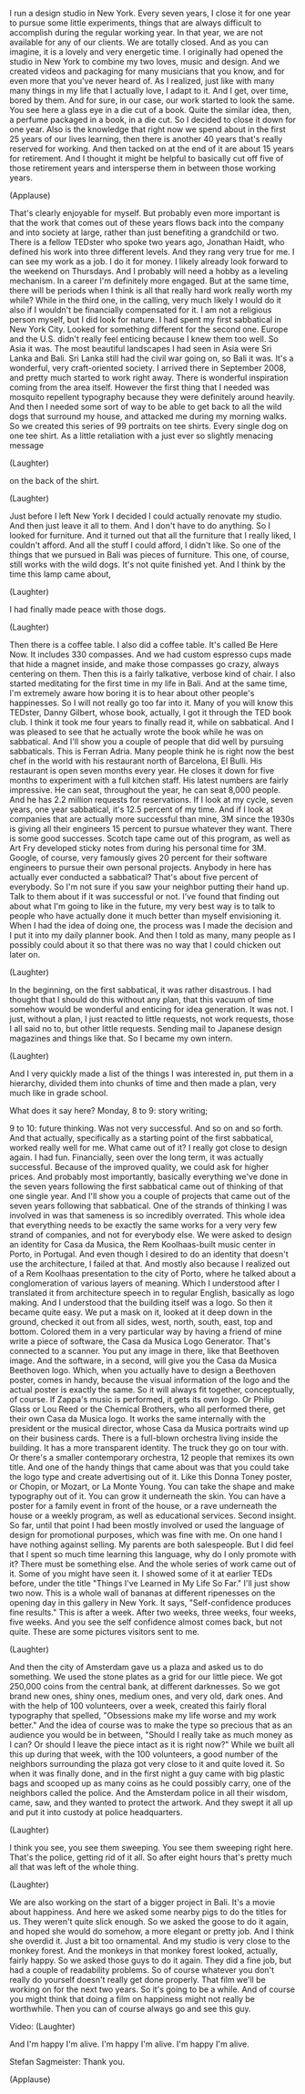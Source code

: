 
I run a design studio in New York.
Every seven years, I close it for one year
to pursue
some little experiments, things that
are always difficult to accomplish
during the regular working year.
In that year, we are not available
for any of our clients.
We are totally closed.
And as you can imagine,
it is a lovely and very energetic time.
I originally had opened the studio in New York
to combine my two loves, music and design.
And we created videos and packaging
for many musicians that you know,
and for even more that you&#39;ve never heard of.
As I realized, just like with many many things in my life
that I actually love,
I adapt to it.
And I get, over time, bored by them.
And for sure, in our case,
our work started to look the same.
You see here a glass eye in a die cut of a book.
Quite the similar idea, then, a perfume packaged
in a book, in a die cut.
So I decided to close it down for one year.
Also is the knowledge that
right now we spend about
in the first 25 years of our lives learning,
then there is another 40 years
that&#39;s really reserved for working.
And then tacked on at the end of it
are about 15 years for retirement.
And I thought it might be helpful
to basically cut off five of those retirement years
and intersperse them in between those working years.

(Applause)

That&#39;s clearly enjoyable for myself.
But probably even more important is
that the work that comes out of these years
flows back into the company
and into society at large,
rather than just benefiting a grandchild or two.
There is a fellow TEDster who spoke two years ago,
Jonathan Haidt,
who defined his work into three different levels.
And they rang very true for me.
I can see my work as a job. I do it for money.
I likely already look forward to the weekend on Thursdays.
And I probably will need a hobby as a leveling mechanism.
In a career I&#39;m definitely more engaged.
But at the same time, there will be periods when I think
is all that really hard work really worth my while?
While in the third one, in the calling,
very much likely I would do it also
if I wouldn&#39;t be financially compensated for it.
I am not a religious person myself,
but I did look for nature.
I had spent my first sabbatical in New York City.
Looked for something different for the second one.
Europe and the U.S. didn&#39;t really feel enticing
because I knew them too well. So Asia it was.
The most beautiful landscapes I had seen in Asia
were Sri Lanka and Bali.
Sri Lanka still had the civil war going on, so Bali it was.
It&#39;s a wonderful, very craft-oriented society.
I arrived there in September 2008,
and pretty much started to work right away.
There is wonderful inspiration coming from the area itself.
However the first thing that I needed was
mosquito repellent typography
because they were definitely around heavily.
And then I needed some sort of way
to be able to get back to all the wild dogs
that surround my house,
and attacked me during my morning walks.
So we created this series of 99 portraits on tee shirts.
Every single dog on one tee shirt.
As a little retaliation
with a just ever so slightly menacing message

(Laughter)

on the back of the shirt.

(Laughter)

Just before I left New York
I decided I could actually renovate my studio.
And then just leave it all to them.
And I don&#39;t have to do anything.
So I looked for furniture.
And it turned out that
all the furniture that I really liked,
I couldn&#39;t afford.
And all the stuff I could afford, I didn&#39;t like.
So one of the things that we pursued in Bali
was pieces of furniture.
This one, of course, still works with the wild dogs.
It&#39;s not quite finished yet.
And I think by the time this lamp came about,

(Laughter)

I had finally made peace with those dogs.

(Laughter)

Then there is a coffee table. I also did a coffee table.
It&#39;s called Be Here Now.
It includes 330 compasses.
And we had custom espresso cups made
that hide a magnet inside,
and make those compasses go crazy,
always centering on them.
Then this is a fairly talkative, verbose kind of chair.
I also started meditating for the first time in my life in Bali.
And at the same time, I&#39;m extremely aware
how boring it is to hear about other people&#39;s happinesses.
So I will not really go too far into it.
Many of you will know this TEDster,
Danny Gilbert, whose book, actually,
I got it through the TED book club.
I think it took me four years
to finally read it, while on sabbatical.
And I was pleased to see
that he actually wrote the book while he was on sabbatical.
And I&#39;ll show you a couple of people
that did well by pursuing sabbaticals.
This is Ferran Adria. Many people think
he is right now the best chef in the world
with his restaurant north of Barcelona, El Bulli.
His restaurant is open seven months every year.
He closes it down for five months
to experiment with a full kitchen staff.
His latest numbers are fairly impressive.
He can seat, throughout the year,
he can seat 8,000 people.
And he has 2.2 million requests for reservations.
If I look at my cycle, seven years, one year sabbatical,
it&#39;s 12.5 percent of my time.
And if I look at companies that are actually more successful than mine,
3M since the 1930s
is giving all their engineers
15 percent to pursue whatever they want.
There is some good successes.
Scotch tape came out of this program,
as well as Art Fry developed
sticky notes from during his personal time for 3M.
Google, of course, very famously
gives 20 percent for their software engineers
to pursue their own personal projects.
Anybody in here has actually ever conducted a sabbatical?
That&#39;s about five percent of everybody.
So I&#39;m not sure if you saw your neighbor putting their hand up.
Talk to them about if it was successful or not.
I&#39;ve found that
finding out about what I&#39;m going to like in the future,
my very best way is to talk to people
who have actually done it
much better than myself envisioning it.
When I had the idea of doing one,
the process was I made the decision and I put it into my daily planner book.
And then I told as many, many people as I possibly could about it
so that there was no way that I could chicken out later on.

(Laughter)

In the beginning, on the first sabbatical,
it was rather disastrous.
I had thought that I should do this without any plan,
that this vacuum of time somehow would
be wonderful and enticing
for idea generation. It was not.
I just, without a plan, I just reacted
to little requests, not work requests,
those I all said no to, but other little requests.
Sending mail to Japanese design magazines and things like that.
So I became my own intern.

(Laughter)

And I very quickly
made a list of the things I was interested in,
put them in a hierarchy, divided them into chunks of time
and then made a plan, very much like in grade school.

What does it say here? Monday, 8 to 9: story writing;

9 to 10: future thinking.
Was not very successful. And so on and so forth.
And that actually, specifically as a starting point
of the first sabbatical, worked really well for me.
What came out of it?
I really got close to design again.
I had fun.
Financially, seen over the long term, it was actually successful.
Because of the improved quality, we could ask for higher prices.
And probably most importantly,
basically everything we&#39;ve done
in the seven years following the first sabbatical
came out of thinking of that one single year.
And I&#39;ll show you a couple of projects
that came out of the seven years following that sabbatical.
One of the strands of thinking I was involved in was
that sameness is so incredibly overrated.
This whole idea that everything needs to be exactly the same
works for a very very few strand of companies,
and not for everybody else.
We were asked to design an identity for Casa da Musica,
the Rem Koolhaas-built music center
in Porto, in Portugal.
And even though I desired to do an identity
that doesn&#39;t use the architecture,
I failed at that.
And mostly also because I realized
out of a Rem Koolhaas presentation to the city of Porto, where
he talked about a conglomeration of various layers of meaning.
Which I understood after I
translated it from architecture speech
in to regular English,
basically as logo making.
And I understood that the building itself was a logo.
So then it became quite easy.
We put a mask on it,
looked at it deep down in the ground,
checked it out from all sides,
west, north, south, east,
top and bottom.
Colored them in a very particular way
by having a friend of mine write a piece of software,
the Casa da Musica Logo Generator.
That&#39;s connected to a scanner.
You put any image in there, like that Beethoven image.
And the software, in a second,
will give you the Casa da Musica Beethoven logo.
Which, when you actually have to design a Beethoven poster,
comes in handy, because the visual information of the logo
and the actual poster is exactly the same.
So it will always fit together, conceptually, of course.
If Zappa&#39;s music is performed, it gets its own logo.
Or Philip Glass or Lou Reed or the Chemical Brothers,
who all performed there, get their own
Casa da Musica logo.
It works the same internally with the president or the musical director,
whose Casa da Musica portraits wind up on their business cards.
There is a full-blown orchestra
living inside the building.
It has a more transparent identity.
The truck they go on tour with.
Or there&#39;s a smaller contemporary orchestra,
12 people that remixes its own title.
And one of the handy things that came about
was that you could take the logo type
and create advertising out of it.
Like this Donna Toney poster,
or Chopin, or Mozart,
or La Monte Young.
You can take the shape and make typography out of it.
You can grow it underneath the skin.
You can have a poster for a family event in front of the house,
or a rave underneath the house
or a weekly program,
as well as educational services.
Second insight. So far, until that point I had
been mostly involved
or used the language of design
for promotional purposes,
which was fine with me.
On one hand I have nothing against selling.
My parents are both salespeople.
But I did feel that
I spent so much time learning this language,
why do I only promote with it?
There must be something else.
And the whole series of work came out of it.
Some of you might have seen it.
I showed some of it
at earlier TEDs before,
under the title &quot;Things I&#39;ve Learned in My Life So Far.&quot;
I&#39;ll just show two now.
This is a whole wall of bananas
at different ripenesses
on the opening day in this gallery in New York.
It says, &quot;Self-confidence produces fine results.&quot;
This is after a week.
After two weeks,
three weeks, four weeks, five weeks.
And you see the self confidence almost comes back,
but not quite.
These are some pictures visitors sent to me.

(Laughter)

And then the city of Amsterdam
gave us a plaza and asked us to do something.
We used the stone plates as a grid
for our little piece.
We got 250,000 coins from the central bank,
at different darknesses.
So we got brand new ones, shiny ones,
medium ones, and very old, dark ones.
And with the help of 100 volunteers, over a week,
created this fairly floral typography
that spelled, &quot;Obsessions make my life worse
and my work better.&quot;
And the idea of course was to
make the type so precious
that as an audience
you would be in between,
&quot;Should I really take as much money as I can?
Or should I leave the piece intact as it is right now?&quot;
While we built all this up
during that week, with the 100 volunteers,
a good number of the neighbors surrounding the plaza
got very close to it and quite loved it.
So when it was finally done,
and in the first night
a guy came with big plastic bags
and scooped up as many coins as he could possibly carry,
one of the neighbors called the police.
And the Amsterdam police
in all their wisdom,
came, saw,
and they wanted to protect the artwork.
And they swept it all up and put it into custody
at police headquarters.

(Laughter)

I think you see, you see them sweeping. You see them sweeping right here.
That&#39;s the police, getting rid of it all.
So after eight hours
that&#39;s pretty much all that was left
of the whole thing.

(Laughter)

We are also working on the start of a bigger project in Bali.
It&#39;s a movie about happiness.
And here we asked some nearby pigs
to do the titles for us.
They weren&#39;t quite slick enough.
So we asked the goose to do it again,
and hoped she would do somehow,
a more elegant or pretty job.
And I think she overdid it.
Just a bit too ornamental.
And my studio is very close to the monkey forest.
And the monkeys in that monkey forest
looked, actually, fairly happy.
So we asked those guys to do it again.
They did a fine job, but had
a couple of readability problems.
So of course whatever you don&#39;t really do yourself
doesn&#39;t really get done properly.
That film we&#39;ll be working on for the next two years.
So it&#39;s going to be a while.
And of course you might think that
doing a film on happiness
might not really be worthwhile.
Then you can of course always
go and see this guy.

Video: 
(Laughter)

And I&#39;m happy I&#39;m alive.
I&#39;m happy I&#39;m alive. I&#39;m happy I&#39;m alive.

Stefan Sagmeister: Thank you.

(Applause)

